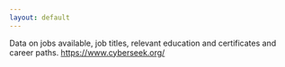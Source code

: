 ```yaml
---
layout: default
---
```


Data on jobs available, job titles, relevant education and certificates and career paths. <https://www.cyberseek.org/>
